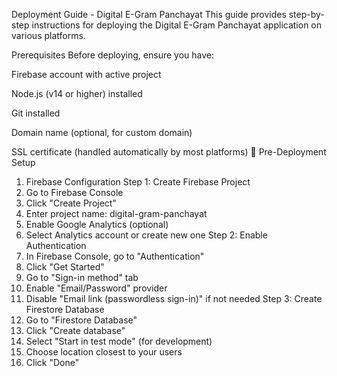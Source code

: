 Deployment Guide - Digital E-Gram Panchayat
 This guide provides step-by-step instructions for deploying the Digital E-Gram Panchayat
 application on various platforms.
 
 Prerequisites
 Before deploying, ensure you have:
 
 Firebase account with active project
 
 Node.js (v14 or higher) installed
 
 Git installed
 
 Domain name (optional, for custom domain)
 
 SSL certificate (handled automatically by most platforms)
 🔧
 Pre-Deployment Setup
 1. Firebase Configuration
 Step 1: Create Firebase Project
 1. Go to 
Firebase Console
 2. Click "Create Project"
 3. Enter project name: 
digital-gram-panchayat
 4. Enable Google Analytics (optional)
 5. Select Analytics account or create new one
 Step 2: Enable Authentication
1. In Firebase Console, go to "Authentication"
 2. Click "Get Started"
 3. Go to "Sign-in method" tab
 4. Enable "Email/Password" provider
 5. Disable "Email link (passwordless sign-in)" if not needed
 Step 3: Create Firestore Database
 1. Go to "Firestore Database"
 2. Click "Create database"
 3. Select "Start in test mode" (for development)
 4. Choose location closest to your users
 5. Click "Done"
